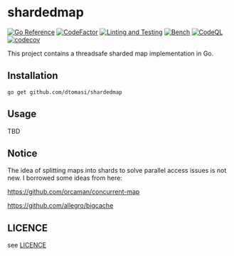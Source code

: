 # shardedmap

[![Go Reference](https://pkg.go.dev/badge/github.com/dtomasi/shardedmap.svg)](https://pkg.go.dev/github.com/dtomasi/shardedmap)
[![CodeFactor](https://www.codefactor.io/repository/github/dtomasi/shardedmap/badge?s=1266a4bec84923fd1abf7d127bccc625b095c592)](https://www.codefactor.io/repository/github/dtomasi/shardedmap)
[![Linting and Testing](https://github.com/dtomasi/shardedmap/actions/workflows/build.yml/badge.svg)](https://github.com/dtomasi/shardedmap/actions/workflows/build.yml)
[![Bench](https://github.com/dtomasi/shardedmap/actions/workflows/benchmark_cob.yml/badge.svg)](https://github.com/dtomasi/shardedmap/actions/workflows/benchmark_cob.yml)
[![CodeQL](https://github.com/dtomasi/shardedmap/actions/workflows/codeql-analysis.yml/badge.svg)](https://github.com/dtomasi/shardedmap/actions/workflows/codeql-analysis.yml)
[![codecov](https://codecov.io/gh/dtomasi/shardedmap/branch/main/graph/badge.svg?token=9fqDqF2uxF)](https://codecov.io/gh/dtomasi/shardedmap)

This project contains a threadsafe sharded map implementation in Go.

## Installation

    go get github.com/dtomasi/shardedmap

## Usage

TBD

## Notice

The idea of splitting maps into shards to solve parallel access issues is not new. I borrowed some ideas from here:

https://github.com/orcaman/concurrent-map

https://github.com/allegro/bigcache

## LICENCE

see [LICENCE](LICENSE)
